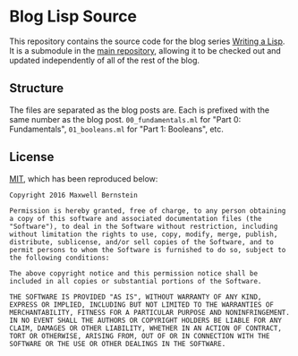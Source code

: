 # Blog Lisp Source

This repository contains the source code for the blog series [Writing a
Lisp](http://bernsteinbear.com/blog/lisp/). It is a submodule in the [main
repository](https://github.com/tekknolagi/tekknolagi.github.com), allowing it
to be checked out and updated independently of all of the rest of the blog.

## Structure

The files are separated as the blog posts are. Each is prefixed with the same
number as the blog post. `00_fundamentals.ml` for "Part 0: Fundamentals",
`01_booleans.ml` for "Part 1: Booleans", etc.

## License

[MIT](https://opensource.org/licenses/MIT), which has been reproduced below:

```
Copyright 2016 Maxwell Bernstein

Permission is hereby granted, free of charge, to any person obtaining a copy of this software and associated documentation files (the "Software"), to deal in the Software without restriction, including without limitation the rights to use, copy, modify, merge, publish, distribute, sublicense, and/or sell copies of the Software, and to permit persons to whom the Software is furnished to do so, subject to the following conditions:

The above copyright notice and this permission notice shall be included in all copies or substantial portions of the Software.

THE SOFTWARE IS PROVIDED "AS IS", WITHOUT WARRANTY OF ANY KIND, EXPRESS OR IMPLIED, INCLUDING BUT NOT LIMITED TO THE WARRANTIES OF MERCHANTABILITY, FITNESS FOR A PARTICULAR PURPOSE AND NONINFRINGEMENT. IN NO EVENT SHALL THE AUTHORS OR COPYRIGHT HOLDERS BE LIABLE FOR ANY CLAIM, DAMAGES OR OTHER LIABILITY, WHETHER IN AN ACTION OF CONTRACT, TORT OR OTHERWISE, ARISING FROM, OUT OF OR IN CONNECTION WITH THE SOFTWARE OR THE USE OR OTHER DEALINGS IN THE SOFTWARE.
```
